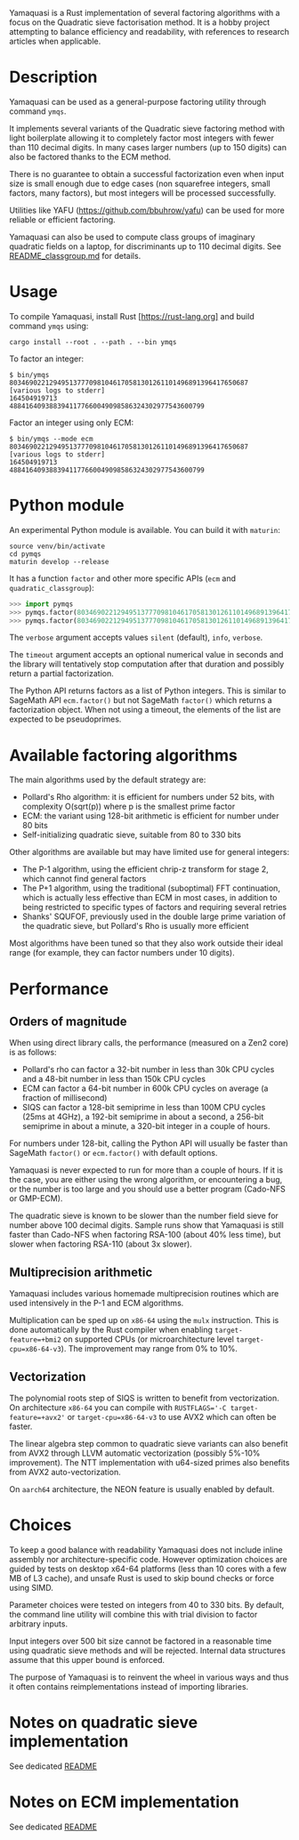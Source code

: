 Yamaquasi is a Rust implementation of several factoring algorithms with
a focus on the Quadratic sieve factorisation method. It is a hobby project
attempting to balance efficiency and readability, with references to research
articles when applicable.

# Description

Yamaquasi can be used as a general-purpose factoring utility through command `ymqs`.

It implements several variants of the Quadratic sieve factoring method with light
boilerplate allowing it to completely factor most integers with fewer than
110 decimal digits. In many cases larger numbers (up to 150 digits) can also
be factored thanks to the ECM method.

There is no guarantee to obtain a successful factorization even when input size
is small enough due to edge cases (non squarefree integers, small factors,
many factors), but most integers will be processed successfully.

Utilities like YAFU (https://github.com/bbuhrow/yafu) can be used for more
reliable or efficient factoring.

Yamaquasi can also be used to compute class groups of imaginary quadratic fields
on a laptop, for discriminants up to 110 decimal digits.
See [README_classgroup.md](README_classgroup.md) for details.

# Usage

To compile Yamaquasi, install Rust [https://rust-lang.org] and
build command `ymqs` using:

```
cargo install --root . --path . --bin ymqs
```

To factor an integer:

```
$ bin/ymqs 803469022129495137770981046170581301261101496891396417650687
[various logs to stderr]
164504919713
4884164093883941177660049098586324302977543600799
```

Factor an integer using only ECM:

```
$ bin/ymqs --mode ecm 803469022129495137770981046170581301261101496891396417650687
[various logs to stderr]
164504919713
4884164093883941177660049098586324302977543600799
```

# Python module

An experimental Python module is available. You can build it
with `maturin`:

```
source venv/bin/activate
cd pymqs
maturin develop --release
```

It has a function `factor` and other more specific APIs (`ecm` and `quadratic_classgroup`):

```python
>>> import pymqs
>>> pymqs.factor(803469022129495137770981046170581301261101496891396417650687)
>>> pymqs.factor(803469022129495137770981046170581301261101496891396417650687, algo="ecm", verbose="info")
```

The `verbose` argument accepts values `silent` (default), `info`, `verbose`.

The `timeout` argument accepts an optional numerical value in seconds
and the library will tentatively stop computation after that duration
and possibly return a partial factorization.

The Python API returns factors as a list of Python integers. This is similar
to SageMath API `ecm.factor()` but not SageMath `factor()` which returns
a factorization object. When not using a timeout, the elements of the list
are expected to be pseudoprimes.

# Available factoring algorithms

The main algorithms used by the default strategy are:
- Pollard's Rho algorithm: it is efficient for numbers under 52 bits, with complexity O(sqrt(p))
  where p is the smallest prime factor
- ECM: the variant using 128-bit arithmetic is efficient for number under 80 bits
- Self-initializing quadratic sieve, suitable from 80 to 330 bits

Other algorithms are available but may have limited use for general integers:
- The P-1 algorithm, using the efficient chrip-z transform for stage 2, which
  cannot find general factors
- The P+1 algorithm, using the traditional (suboptimal) FFT continuation, which is actually
  less effective than ECM in most cases, in addition to being restricted to specific types of factors
  and requiring several retries
- Shanks' SQUFOF, previously used in the double large prime variation of the
  quadratic sieve, but Pollard's Rho is usually more efficient

Most algorithms have been tuned so that they also work outside their ideal
range (for example, they can factor numbers under 10 digits).

# Performance

## Orders of magnitude

When using direct library calls, the performance (measured on a Zen2 core)
is as follows:

- Pollard's rho can factor a 32-bit number in less than 30k CPU cycles
  and a 48-bit number in less than 150k CPU cycles
- ECM can factor a 64-bit number in 600k CPU cycles on average (a fraction of millisecond)
- SIQS can factor a 128-bit semiprime in less than 100M CPU cycles
  (25ms at 4GHz), a 192-bit semiprime in about a second,
  a 256-bit semiprime in about a minute, a 320-bit integer in a couple of hours.

For numbers under 128-bit, calling the Python API will usually be faster than SageMath
`factor()` or `ecm.factor()` with default options.

Yamaquasi is never expected to run for more than a couple of hours.
If it is the case, you are either using the wrong algorithm, or encountering a bug,
or the number is too large and you should use a better program (Cado-NFS or GMP-ECM).

The quadratic sieve is known to be slower than the number field sieve for number
above 100 decimal digits. Sample runs show that Yamaquasi is still faster than Cado-NFS
when factoring RSA-100 (about 40% less time), but slower when factoring RSA-110
(about 3x slower).

## Multiprecision arithmetic

Yamaquasi includes various homemade multiprecision routines which are used intensively
in the P-1 and ECM algorithms.

Multiplication can be sped up on `x86-64` using the `mulx` instruction. This is
done automatically by the Rust compiler when enabling `target-feature=+bmi2`
on supported CPUs (or microarchitecture level `target-cpu=x86-64-v3`). The improvement
may range from 0% to 10%.

## Vectorization

The polynomial roots step of SIQS is written to benefit from vectorization.
On architecture `x86-64` you can compile with `RUSTFLAGS='-C target-feature=+avx2'`
or `target-cpu=x86-64-v3` to use AVX2 which can often be faster.

The linear algebra step common to quadratic sieve variants can also benefit
from AVX2 through LLVM automatic vectorization (possibly 5%-10% improvement).
The NTT implementation with u64-sized primes also benefits from AVX2 auto-vectorization.

On `aarch64` architecture, the NEON feature is usually enabled by default.

# Choices

To keep a good balance with readability Yamaquasi does not include inline assembly
nor architecture-specific code. However optimization choices are guided by tests
on desktop x64-64 platforms (less than 10 cores with a few MB of L3 cache), and
unsafe Rust is used to skip bound checks or force using SIMD.

Parameter choices were tested on integers from 40 to 330 bits. By default, the command
line utility will combine this with trial division to factor arbitrary inputs.

Input integers over 500 bit size cannot be factored in a reasonable time
using quadratic sieve methods and will be rejected. Internal data structures
assume that this upper bound is enforced.

The purpose of Yamaquasi is to reinvent the wheel in various ways and thus
it often contains reimplementations instead of importing libraries.

# Notes on quadratic sieve implementation

See dedicated [README](README_qsieve.md)

# Notes on ECM implementation

See dedicated [README](README_ecm.md)
